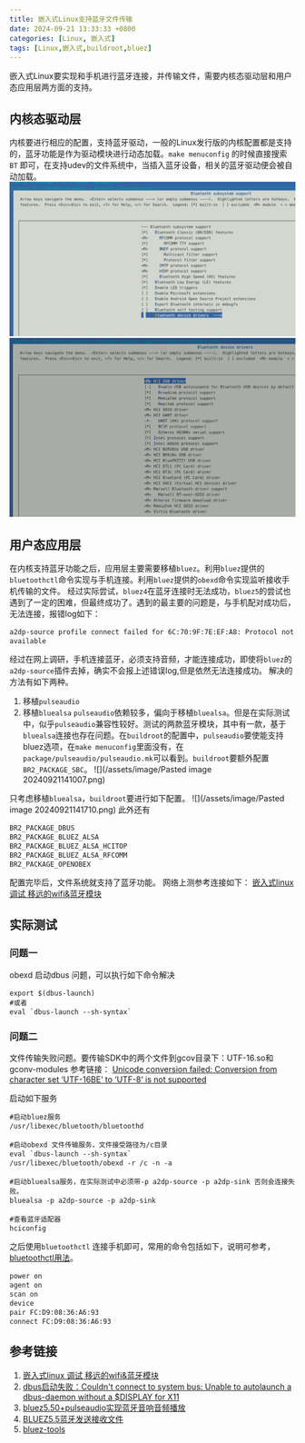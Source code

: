 ```yaml
---
title: 嵌入式Linux支持蓝牙文件传输
date: 2024-09-21 13:33:33 +0800
categories: [Linux, 嵌入式]
tags: [Linux,嵌入式,buildroot,bluez]
---
```


嵌入式Linux要实现和手机进行蓝牙连接，并传输文件，需要内核态驱动层和用户态应用层两方面的支持。
## 内核态驱动层

内核要进行相应的配置，支持蓝牙驱动，一般的Linux发行版的内核配置都是支持的，蓝牙功能是作为驱动模块进行动态加载。`make menuconfig` 的时候直接搜索 `BT` 即可，在支持udev的文件系统中，当插入蓝牙设备，相关的蓝牙驱动便会被自动加载。
![test](/assets/image/20240921135133.png)
![](/assets/image/20240921135117.png)


## 用户态应用层

在内核支持蓝牙功能之后，应用层主要需要移植`bluez`。利用`bluez`提供的`bluetoothctl`命令实现与手机连接。利用`bluez`提供的`obexd`命令实现监听接收手机传输的文件。
经过实际尝试，`bluez4`在蓝牙连接时无法成功，`bluez5`的尝试也遇到了一定的困难，但最终成功了。遇到的最主要的问题是，与手机配对成功后，无法连接，报错log如下：
```
a2dp-source profile connect failed for 6C:70:9F:7E:EF:A8: Protocol not available
```
经过在网上调研，手机连接蓝牙，必须支持音频，才能连接成功，即使将`bluez`的`a2dp-source`插件去掉，确实不会报上述错误log,但是依然无法连接成功。
解决的方法有如下两种。
1. 移植`pulseaudio`
2. 移植`bluealsa`
`pulseaudio`依赖较多，偏向于移植`bluealsa`。但是在实际测试中，似乎`pulseaudio`兼容性较好。测试的两款蓝牙模块，其中有一款，基于`bluealsa`连接也存在问题。在`buildroot`的配置中，`pulseaudio`要使能支持bluez选项，在`make menuconfig`里面没有，在`package/pulseaudio/pulseaudio.mk`可以看到。`buildroot`要额外配置`BR2_PACKAGE_SBC`。
![](/assets/image/Pasted image 20240921141007.png)

只考虑移植`bluealsa`，`buildroot`要进行如下配置。
![](/assets/image/Pasted image 20240921141710.png)
此外还有
```
BR2_PACKAGE_DBUS
BR2_PACKAGE_BLUEZ_ALSA
BR2_PACKAGE_BLUEZ_ALSA_HCITOP
BR2_PACKAGE_BLUEZ_ALSA_RFCOMM
BR2_PACKAGE_OPENOBEX
```

配置完毕后，文件系统就支持了蓝牙功能。
网络上测参考连接如下： [嵌入式linux 调试 移远的wifi&蓝牙模块](https://www.cnblogs.com/xiongze1234/p/17801206.html "发布于 2023-10-31 19:56")

## 实际测试

### 问题一
obexd 启动dbus 问题，可以执行如下命令解决
```
export $(dbus-launch)
#或者
eval `dbus-launch --sh-syntax`
```
### 问题二
文件传输失败问题。要传输SDK中的两个文件到gcov目录下：UTF-16.so和gconv-modules
参考链接： [Unicode conversion failed: Conversion from character set ‘UTF-16BE‘ to ‘UTF-8‘ is not supported](https://blog.csdn.net/TSZ0000/article/details/130728962)


启动如下服务
```
#启动bluez服务
/usr/libexec/bluetooth/bluetoothd

#启动obexd 文件传输服务，文件接受路径为/c目录
eval `dbus-launch --sh-syntax`
/usr/libexec/bluetooth/obexd -r /c -n -a

#启动bluealsa服务，在实际测试中必须带-p a2dp-source -p a2dp-sink 否则会连接失败。
bluealsa -p a2dp-source -p a2dp-sink

#查看蓝牙适配器
hciconfig
```

之后使用`bluetoothctl` 连接手机即可，常用的命令包括如下，说明可参考， [bluetoothctl用法](https://www.cnblogs.com/helloworldtoyou/p/15169073.html "发布于 2021-08-21 10:58")。
```
power on
agent on
scan on
device
pair FC:D9:08:36:A6:93
connect FC:D9:08:36:A6:93

```


## 参考链接

1. [嵌入式linux 调试 移远的wifi&蓝牙模块](https://www.cnblogs.com/xiongze1234/p/17801206.html "发布于 2023-10-31 19:56")
2.  [dbus启动失败：Couldn't connect to system bus: Unable to autolaunch a dbus-daemon without a $DISPLAY for X11](https://www.cnblogs.com/chutianyao/p/3770627.html "发布于 2015-07-27 10:38")
3. [bluez5.50+pulseaudio实现蓝牙音响音频播放](https://developer.aliyun.com/article/1172689)
4. [BLUEZ5.5蓝牙发送接收文件](https://blog.csdn.net/ldinvicible/article/details/131851316)
5. [bluez-tools](https://code.google.com/archive/p/bluez-tools/)
